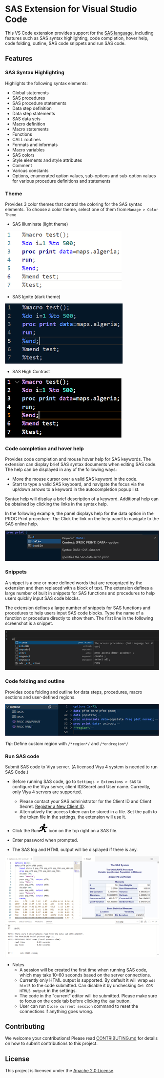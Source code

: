 # SAS Extension for Visual Studio Code

This VS Code extension provides support for the [SAS language](https://go.documentation.sas.com/doc/en/pgmsascdc/9.4_3.5/lrcon/titlepage.htm), including features such as SAS syntax highlighting, code completion, hover help, code folding, outline, SAS code snippets and run SAS code.

## Features

### SAS Syntax Highlighting

Highlights the following syntax elements:

- Global statements
- SAS procedures
- SAS procedure statements
- Data step definition
- Data step statements
- SAS data sets
- Macro definition
- Macro statements
- Functions
- CALL routines
- Formats and informats
- Macro variables
- SAS colors
- Style elements and style attributes
- Comment
- Various constants
- Options, enumerated option values, sub-options and sub-option values for various procedure definitions and statements

### Theme

Provides 3 color themes that control the coloring for the SAS syntax elements. To choose a color theme, select one of them from `Manage > Color Theme`

- SAS Illuminate (light theme)

<img src="doc/images/Illuminate.PNG"/>

- SAS Ignite (dark theme)

<img src="doc/images/Ignite.PNG"/>

- SAS High Contrast

<img src="doc/images/HighContrast.PNG"/>

### Code completion and hover help

Provides code completion and mouse hover help for SAS keywords. The extension can display brief SAS syntax documents when editing SAS code. The help can be displayed in any of the following ways:

- Move the mouse cursor over a valid SAS keyword in the code.
- Start to type a valid SAS keyboard, and navigate the focus via the up/down arrows to a keyword in the autocompletion popup list.

Syntax help will display a brief description of a keyword. Additional help can be obtained by clicking the links in the syntax help.

In the following example, the panel displays help for the data option in the PROC Print procedure.
_Tip_: Click the link on the help panel to navigate to the SAS online help.

<img src="doc/images/CodeCompletion.PNG"/>

### Snippets

A snippet is a one or more defined words that are recognized by the extension and then replaced with a block of text. The extension defines a large number of built in snippets for SAS functions and procedures to help users quickly input SAS code blocks.

The extension defines a large number of snippets for SAS functions and procedures to help users input SAS code blocks. Type the name of a function or procedure directly to show them. The first line in the following screenshot is a snippet.

<img src="doc/images/Snippets.PNG"/>

### Code folding and outline

Provides code folding and outline for data steps, procedures, macro sections and user-defined regions.

<img src="doc/images/Folding.PNG"/>

_Tip_: Define custom region with `/*region*/` and `/*endregion*/`

### Run SAS code

Submit SAS code to Viya server. (A licensed Viya 4 system is needed to run SAS Code.)

- Before running SAS code, go to `Settings > Extensions > SAS` to configure the Viya server, client ID/Secret and User name. Currently, only Viya 4 servers are supported.

  - Please contact your SAS administrator for the Client ID and Client Secret. [Register a New Client ID](https://go.documentation.sas.com/doc/en/sasadmincdc/v_019/calauthmdl/p1gq6q7zzt52win1jwhc2b5kuc1z.htm#n0brttsp1nuzzkn1njvr535txk86).
  - Alternatively the access token can be stored in a file. Set the path to the token file in the settings, the extension will use it.

- Click the Run<img src="icons/light/submitSASCode.svg"/> icon on the top right on a SAS file.
- Enter password when prompted.
- The SAS log and HTML output will be displayed if there is any.

<img src="doc/images/RunResult.PNG"/>

- Notes
  - A session will be created the first time when running SAS code, which may take 10-60 seconds based on the server connections.
  - Currently only HTML output is supported. By default it will wrap `ods html5` to the code submitted. Can disable it by unchecking `Get ODS HTML5 output` in the settings.
  - The code in the "current" editor will be submitted. Please make sure to focus on the code tab before clicking the `Run` button.
  - User can run `Close current session` command to reset the connections if anything goes wrong.

## Contributing

We welcome your contributions! Please read [CONTRIBUTING.md](CONTRIBUTING.md) for details on how to submit contributions to this project.

## License

This project is licensed under the [Apache 2.0 License](LICENSE).
